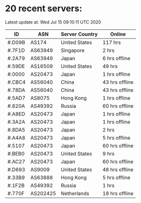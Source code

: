 # 20 recent servers:

Latest update at: Wed Jul 15 09:10:11 UTC 2020

| ID | ASN | Server Country | Online |
| -- | --- | -------------- | ------ |
| #.D09B | AS174 | United States | 117 hrs |
| #.7F1D | AS63949 | Singapore | 2 hrs |
| #.2A79 | AS63949 | Japan | 6 hrs offline |
| #.59DE | AS16509 | United States | 49 hrs |
| #.0000 | AS20473 | Japan | 1 hrs offline |
| #.CBC4 | AS56040 | China | 43 hrs offline |
| #.78DA | AS56040 | China | 43 hrs offline |
| #.5AD7 | AS8075 | Hong Kong | 1 hrs offline |
| #.820A | AS49392 | Russia | 60 hrs offline |
| #.A8ED | AS20473 | Japan | 1 hrs offline |
| #.3A2A | AS20473 | Japan | 1 hrs offline |
| #.8DA5 | AS20473 | Japan | 2 hrs |
| #.A4A8 | AS20473 | Japan | 5 hrs offline |
| #.5107 | AS20473 | Japan | 60 hrs offline |
| #.BEB0 | AS20473 | United States | 9 hrs |
| #.AC27 | AS20473 | Japan | 60 hrs offline |
| #.D693 | AS9009 | United States | 48 hrs offline |
| #.33B9 | AS63888 | Hong Kong | 5 hrs offline |
| #.1F2B | AS49392 | Russia | 1 hrs |
| #.770F | AS202425 | Netherlands | 18 hrs offline |

